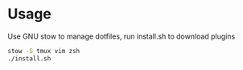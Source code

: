 # Usage
Use GNU stow to manage dotfiles, run install.sh to download plugins
```bash
stow -S tmux vim zsh
./install.sh
```
